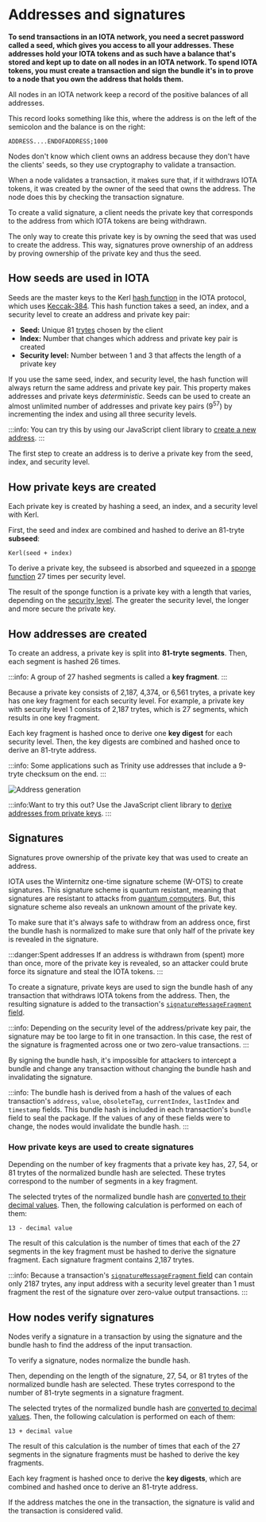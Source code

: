 # Addresses and signatures

**To send transactions in an IOTA network, you need a secret password called a seed, which gives you access to all your addresses. These addresses hold your IOTA tokens and as such have a balance that's stored and kept up to date on all nodes in an IOTA network. To spend IOTA tokens, you must create a transaction and sign the bundle it's in to prove to a node that you own the address that holds them.**

All nodes in an IOTA network keep a record of the positive balances of all addresses.

This record looks something like this, where the address is on the left of the semicolon and the balance is on the right:

    ADDRESS....ENDOFADDRESS;1000

Nodes don't know which client owns an address because they don't have the clients' seeds, so they use cryptography to validate a transaction.

When a node validates a transaction, it makes sure that, if it withdraws IOTA tokens, it was created by the owner of the seed that owns the address. The node does this by checking the transaction signature.

To create a valid signature, a client needs the private key that corresponds to the address from which IOTA tokens are being withdrawn.

The only way to create this private key is by owning the seed that was used to create the address. This way, signatures prove ownership of an address by proving ownership of the private key and thus the seed.

## How seeds are used in IOTA

Seeds are the master keys to the Kerl [hash function](https://www.techopedia.com/definition/19744/hash-function) in the IOTA protocol, which uses [Keccak-384](https://keccak.team/keccak.html). This hash function takes a seed, an index, and a security level to create an address and private key pair:

* **Seed:** Unique 81 [trytes](../references/tryte-alphabet.md) chosen by the client
* **Index:** Number that changes which address and private key pair is created
* **Security level:** Number between 1 and 3 that affects the length of a private key

If you use the same seed, index, and security level, the hash function will always return the same address and private key pair. This property makes addresses and private keys _deterministic_. Seeds can be used to create an almost unlimited number of addresses and private key pairs (9<sup>57</sup>) by incrementing the index and using all three security levels.

:::info:
You can try this by using our JavaScript client library to [create a new address](../how-to-guides/create-an-address.md).
:::

The first step to create an address is to derive a private key from the seed, index, and security level.

## How private keys are created

Each private key is created by hashing a seed, an index, and a security level with Kerl. 

First, the seed and index are combined and hashed to derive an 81-tryte **subseed**:

    Kerl(seed + index)

To derive a private key, the subseed is absorbed and squeezed in a [sponge function](https://keccak.team/sponge_duplex.html) 27 times per security level.

The result of the sponge function is a private key with a length that varies, depending on the [security level](../references/security-levels.md). The greater the security level, the longer and more secure the private key.

## How addresses are created

To create an address, a private key is split into **81-tryte segments**. Then, each segment is hashed 26 times.

:::info:
A group of 27 hashed segments is called a **key fragment**.
:::

Because a private key consists of 2,187, 4,374, or 6,561 trytes, a private key has one key fragment for each security level. For example, a private key with security level 1 consists of 2,187 trytes, which is 27 segments, which results in one key fragment.

Each key fragment is hashed once to derive one **key digest** for each security level. Then, the key digests are combined and hashed once to derive an 81-tryte address.

:::info:
Some applications such as Trinity use addresses that include a 9-tryte checksum on the end.
:::

![Address generation](../images/address-generation.png)

:::info:Want to try this out?
Use the JavaScript client library to [derive addresses from private keys](../how-to-guides/derive-addresses-from-private-keys.md).
:::

## Signatures

Signatures prove ownership of the private key that was used to create an address.

IOTA uses the Winternitz one-time signature scheme (W-OTS) to create signatures. This signature scheme is quantum resistant, meaning that signatures are resistant to attacks from [quantum computers](https://en.wikipedia.org/wiki/Quantum_computing). But, this signature scheme also reveals an unknown amount of the private key.

To make sure that it's always safe to withdraw from an address once, first the bundle hash is normalized to make sure that only half of the private key is revealed in the signature.

<a id="address-reuse"></a>

:::danger:Spent addresses
If an address is withdrawn from (spent) more than once, more of the private key is revealed, so an attacker could brute force its signature and steal the IOTA tokens.
:::

To create a signature, private keys are used to sign the bundle hash of any transaction that withdraws IOTA tokens from the address. Then, the resulting signature is added to the transaction's [`signatureMessageFragment` field](../references/structure-of-a-transaction.md).

:::info:
Depending on the security level of the address/private key pair, the signature may be too large to fit in one transaction. In this case, the rest of the signature is fragmented across one or two zero-value transactions.
:::

By signing the bundle hash, it's impossible for attackers to intercept a bundle and change any transaction without changing the bundle hash and invalidating the signature.

:::info:
The bundle hash is derived from a hash of the values of each transaction's `address`, `value`, `obsoleteTag`, `currentIndex`, `lastIndex` and `timestamp` fields. This bundle hash is included in each transaction's `bundle` field to seal the package. If the values of any of these fields were to change, the nodes would invalidate the bundle hash.
:::

### How private keys are used to create signatures

Depending on the number of key fragments that a private key has, 27, 54, or 81 trytes of the normalized bundle hash are selected. These trytes correspond to the number of segments in a key fragment.

The selected trytes of the normalized bundle hash are [converted to their decimal values](../references/tryte-alphabet.md). Then, the following calculation is performed on each of them:

    13 - decimal value

The result of this calculation is the number of times that each of the 27 segments in the key fragment must be hashed to derive the signature fragment. Each signature fragment contains 2,187 trytes.

:::info:
Because a transaction's [`signatureMessageFragment` field](../references/structure-of-a-transaction.md) can contain only 2187 trytes, any input address with a security level greater than 1 must fragment the rest of the signature over zero-value output transactions.
:::

## How nodes verify signatures

Nodes verify a signature in a transaction by using the signature and the bundle hash to find the address of the input transaction.

To verify a signature, nodes normalize the bundle hash.

Then, depending on the length of the signature, 27, 54, or 81 trytes of the normalized bundle hash are selected. These trytes correspond to the number of 81-tryte segments in a signature fragment.

The selected trytes of the normalized bundle hash are [converted to decimal values](../references/tryte-alphabet.md). Then, the following calculation is performed on each of them:

    13 + decimal value

The result of this calculation is the number of times that each of the 27 segments in the signature fragments must be hashed to derive the key fragments.

Each key fragment is hashed once to derive the **key digests**, which are combined and hashed once to derive an 81-tryte address.

If the address matches the one in the transaction, the signature is valid and the transaction is considered valid.
